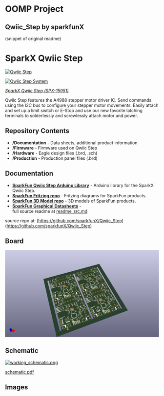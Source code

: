 # OOMP Project  
## Qwiic_Step  by sparkfunX  
  
(snippet of original readme)  
  
SparkX Qwiic Step  
========================================  
  
[![Qwiic Step](https://cdn.sparkfun.com/assets/parts/1/4/5/9/9/15951-Qwiic_Step-01.jpg)](https://cdn.sparkfun.com/assets/parts/1/4/5/9/9/15951-Qwiic_Step-01.jpg)  
  
[![Qwiic Step System](https://cdn.sparkfun.com/assets/parts/1/4/5/9/9/15951-Qwiic_Step-05.jpg)](https://cdn.sparkfun.com/assets/parts/1/4/5/9/9/15951-Qwiic_Step-05.jpg)  
  
[*SparkX Qwiic Step (SPX-15951)*](https://www.sparkfun.com/products/15951)  
  
Qwiic Step features the A4988 stepper motor driver IC. Send commands using the I2C bus to configure your stepper motor movements. Easily attach and set up a limit switch or E-Stop and use our new favorite latching terminals to solderlessly and screwlessly attach motor and power.  
  
Repository Contents  
-------------------  
  
* **/Documentation** - Data sheets, additional product information  
* **/Firmware** - Firmware used on Qwiic Step  
* **/Hardware** - Eagle design files (.brd, .sch)  
* **/Production** - Production panel files (.brd)  
  
Documentation  
--------------  
* **[SparkFun Qwiic Step Arduino Library](https://github.com/sparkfun/SparkFun_Qwiic_Step_Arduino_Library)** - Arduino library for the SparkX Qwiic Step.  
* **[SparkFun Fritzing repo](https://github.com/sparkfun/Fritzing_Parts)** - Fritzing diagrams for SparkFun products.  
* **[SparkFun 3D Model repo](https://github.com/sparkfun/3D_Models)** - 3D models of SparkFun products.   
* **[SparkFun Graphical Datasheets](https://github.com/sparkfun/Graphical_Datasheets)** -  
  full source readme at [readme_src.md](readme_src.md)  
  
source repo at: [https://github.com/sparkfunX/Qwiic_Step](https://github.com/sparkfunX/Qwiic_Step)  
## Board  
  
[![working_3d.png](working_3d_600.png)](working_3d.png)  
## Schematic  
  
[![working_schematic.png](working_schematic_600.png)](working_schematic.png)  
  
[schematic pdf](working_schematic.pdf)  
## Images  
